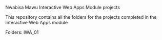 Nwabisa Mawu Interactive Web Apps Module projects

This repository contains all the folders for the projects completed in the Interactive Web Apps module

Folders:
IWA_01

